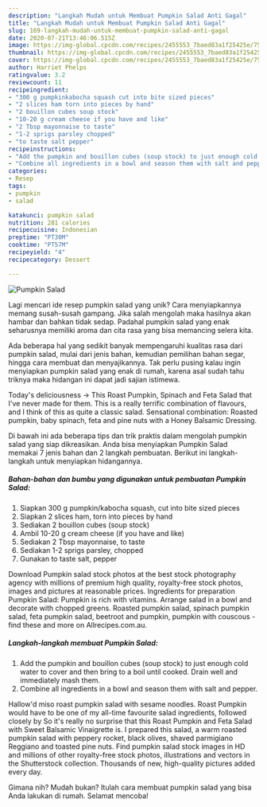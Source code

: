 ```yaml
---
description: "Langkah Mudah untuk Membuat Pumpkin Salad Anti Gagal"
title: "Langkah Mudah untuk Membuat Pumpkin Salad Anti Gagal"
slug: 169-langkah-mudah-untuk-membuat-pumpkin-salad-anti-gagal
date: 2020-07-21T13:46:06.515Z
image: https://img-global.cpcdn.com/recipes/2455553_7baed83a1f25425e/751x532cq70/pumpkin-salad-recipe-main-photo.jpg
thumbnail: https://img-global.cpcdn.com/recipes/2455553_7baed83a1f25425e/751x532cq70/pumpkin-salad-recipe-main-photo.jpg
cover: https://img-global.cpcdn.com/recipes/2455553_7baed83a1f25425e/751x532cq70/pumpkin-salad-recipe-main-photo.jpg
author: Harriet Phelps
ratingvalue: 3.2
reviewcount: 11
recipeingredient:
- "300 g pumpkinkabocha squash cut into bite sized pieces"
- "2 slices ham torn into pieces by hand"
- "2 bouillon cubes soup stock"
- "10-20 g cream cheese if you have and like"
- "2 Tbsp mayonnaise to taste"
- "1-2 sprigs parsley chopped"
- "to taste salt pepper"
recipeinstructions:
- "Add the pumpkin and bouillon cubes (soup stock) to just enough cold water to cover and then bring to a boil until cooked. Drain well and immediately mash them."
- "Combine all ingredients in a bowl and season them with salt and pepper."
categories:
- Resep
tags:
- pumpkin
- salad

katakunci: pumpkin salad 
nutrition: 281 calories
recipecuisine: Indonesian
preptime: "PT30M"
cooktime: "PT57M"
recipeyield: "4"
recipecategory: Dessert

---
```



![Pumpkin Salad](https://img-global.cpcdn.com/recipes/2455553_7baed83a1f25425e/751x532cq70/pumpkin-salad-recipe-main-photo.jpg)

Lagi mencari ide resep pumpkin salad yang unik? Cara menyiapkannya memang susah-susah gampang. Jika salah mengolah maka hasilnya akan hambar dan bahkan tidak sedap. Padahal pumpkin salad yang enak seharusnya memiliki aroma dan cita rasa yang bisa memancing selera kita.

Ada beberapa hal yang sedikit banyak mempengaruhi kualitas rasa dari pumpkin salad, mulai dari jenis bahan, kemudian pemilihan bahan segar, hingga cara membuat dan menyajikannya. Tak perlu pusing kalau ingin menyiapkan pumpkin salad yang enak di rumah, karena asal sudah tahu triknya maka hidangan ini dapat jadi sajian istimewa.

Today&#39;s deliciousness -&gt; This Roast Pumpkin, Spinach and Feta Salad that I&#39;ve never made for them. This is a really terrific combination of flavours, and I think of this as quite a classic salad. Sensational combination: Roasted pumpkin, baby spinach, feta and pine nuts with a Honey Balsamic Dressing.


Di bawah ini ada beberapa tips dan trik praktis dalam mengolah pumpkin salad yang siap dikreasikan. Anda bisa menyiapkan Pumpkin Salad memakai 7 jenis bahan dan 2 langkah pembuatan. Berikut ini langkah-langkah untuk menyiapkan hidangannya.

<!--inarticleads1-->

##### Bahan-bahan dan bumbu yang digunakan untuk pembuatan Pumpkin Salad:

1. Siapkan 300 g pumpkin/kabocha squash, cut into bite sized pieces
1. Siapkan 2 slices ham, torn into pieces by hand
1. Sediakan 2 bouillon cubes (soup stock)
1. Ambil 10-20 g cream cheese (if you have and like)
1. Sediakan 2 Tbsp mayonnaise, to taste
1. Sediakan 1-2 sprigs parsley, chopped
1. Gunakan to taste salt, pepper


Download Pumpkin salad stock photos at the best stock photography agency with millions of premium high quality, royalty-free stock photos, images and pictures at reasonable prices. Ingredients for preparation Pumpkin Salad: Pumpkin is rich with vitamins. Arrange salad in a bowl and decorate with chopped greens. Roasted pumpkin salad, spinach pumpkin salad, feta pumpkin salad, beetroot and pumpkin, pumpkin with couscous - find these and more on Allrecipes.com.au. 

<!--inarticleads2-->

##### Langkah-langkah membuat Pumpkin Salad:

1. Add the pumpkin and bouillon cubes (soup stock) to just enough cold water to cover and then bring to a boil until cooked. Drain well and immediately mash them.
1. Combine all ingredients in a bowl and season them with salt and pepper.


Hallow&#39;d miso roast pumpkin salad with sesame noodles. Roast Pumpkin would have to be one of my all-time favourite salad ingredients, followed closely by So it&#39;s really no surprise that this Roast Pumpkin and Feta Salad with Sweet Balsamic Vinaigrette is. I prepared this salad, a warm roasted pumpkin salad with peppery rocket, black olives, shaved parmigiano Reggiano and toasted pine nuts. Find pumpkin salad stock images in HD and millions of other royalty-free stock photos, illustrations and vectors in the Shutterstock collection. Thousands of new, high-quality pictures added every day. 

Gimana nih? Mudah bukan? Itulah cara membuat pumpkin salad yang bisa Anda lakukan di rumah. Selamat mencoba!
